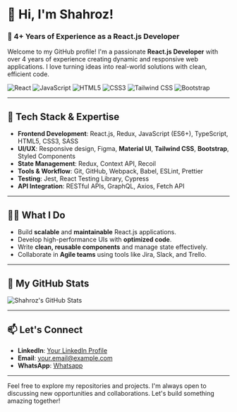 # 👋 Hi, I'm Shahroz!

### 🚀 4+ Years of Experience as a React.js Developer

Welcome to my GitHub profile! I'm a passionate **React.js Developer** with over 4 years of experience creating dynamic and responsive web applications. I love turning ideas into real-world solutions with clean, efficient code.

![React](https://img.shields.io/badge/React-20232A?style=for-the-badge&logo=react&logoColor=61DAFB)
![JavaScript](https://img.shields.io/badge/JavaScript-F7DF1E?style=for-the-badge&logo=javascript&logoColor=black)
![HTML5](https://img.shields.io/badge/HTML5-E34F26?style=for-the-badge&logo=html5&logoColor=white)
![CSS3](https://img.shields.io/badge/CSS3-1572B6?style=for-the-badge&logo=css3&logoColor=white)
![Tailwind CSS](https://img.shields.io/badge/TailwindCSS-38B2AC?style=for-the-badge&logo=tailwind-css&logoColor=white)
![Bootstrap](https://img.shields.io/badge/Bootstrap-7952B3?style=for-the-badge&logo=bootstrap&logoColor=white)

---

## 🔧 Tech Stack & Expertise

- **Frontend Development**: React.js, Redux, JavaScript (ES6+), TypeScript, HTML5, CSS3, SASS
- **UI/UX**: Responsive design, Figma, **Material UI**, **Tailwind CSS**, **Bootstrap**, Styled Components
- **State Management**: Redux, Context API, Recoil
- **Tools & Workflow**: Git, GitHub, Webpack, Babel, ESLint, Prettier
- **Testing**: Jest, React Testing Library, Cypress
- **API Integration**: RESTful APIs, GraphQL, Axios, Fetch API

---

## 🧑‍💻 What I Do

- Build **scalable** and **maintainable** React.js applications.
- Develop high-performance UIs with **optimized code**.
- Write **clean, reusable components** and manage state effectively.
- Collaborate in **Agile teams** using tools like Jira, Slack, and Trello.

---

## 🌟 My GitHub Stats

![Shahroz's GitHub Stats](https://github-readme-stats.vercel.app/api?username=shahrozdeveloper&show_icons=true&theme=radical)

---

## 📫 Let's Connect

- **LinkedIn**: [Your LinkedIn Profile](www.linkedin.com/in/developer-shahroz)
- **Email**: [your.email@example.com](mailto:developer.shahroz@gmail.com)
- **WhatsApp**: [Whatsapp](https://wa.me/03074169685)

---

Feel free to explore my repositories and projects. I'm always open to discussing new opportunities and collaborations. Let's build something amazing together!
